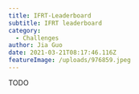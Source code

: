 ```yaml
---
title: IFRT-Leaderboard
subtitle: IFRT leaderboard
category:
  - Challenges
author: Jia Guo
date: 2021-03-21T08:17:46.116Z
featureImage: /uploads/976859.jpeg
---
```

TODO